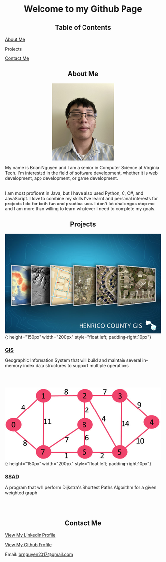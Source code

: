 <h1 align="center">Welcome to my Github Page</h1>

<h2 align="center">Table of Contents</h2>

<a href="#about">About Me</a>
  
<a href="#projects">Projects</a>
  
<a href="#contact">Contact Me</a>

<h2 align="center" id="about">About Me</h2>
<p align="center">
<img src="/images/me.jpg" align="center" width="200" height="250">
</p>
My name is Brian Nguyen and I am a senior in Computer Science at Virginia Tech. I'm interested in the field of software development, whether it is web development, app development, or game development. 
<br><br>

I am most proficent in Java, but I have also used Python, C, C#, and JavaScript. I love to combine my skills I've learnt and personal interests for projects I do for both fun and practical use. I don't let challenges stop me and I am more than willing to learn whatever I need to complete my goals.

<h2 align="center" id="projects">Projects</h2>

![GIS](/images/Java/GIS/Henrico_County_GIS.jpg){: height="150px" width="200px" style="float:left; padding-right:10px"} 
### [GIS](/GIS.md) 

Geographic Information System that will build and maintain several in-memory index data structures to support multiple operations

<br><br>

![SSAD](/images/Java/SSAD/Weighted_Graph.jpg){: height="150px" width="200px" style="float:left; padding-right:10px"} 
### [SSAD](/SSAD.md) 

A program that will perform Dijkstra's Shortest Paths Algorithm for a given weighted graph

<br><br>




<h2 align="center" id="contact">Contact Me</h2>
  
<a href="https://www.linkedin.com/in/brian-nguyen-2000/">View My LinkedIn Profile</a>

<a href="https://www.github.com/Lin1ey">View My Github Profile</a>

Email: brnguyen2017@gmail.com

